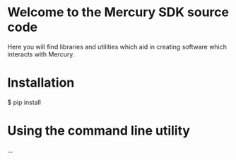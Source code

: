 # Welcome to the Mercury SDK source code

Here you will find libraries and utilities which aid in creating software which
interacts with Mercury.

# Installation

$ pip install 

# Using the command line utility

...